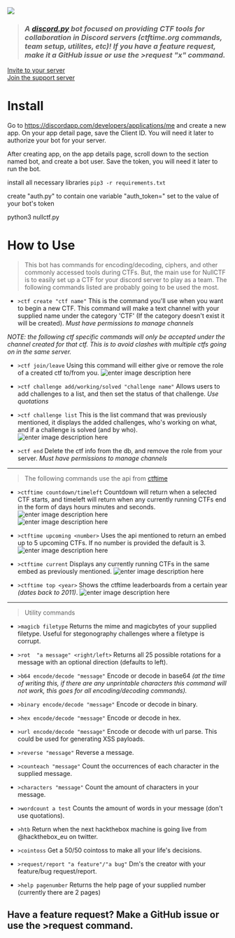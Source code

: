 <img src="https://i.imgur.com/mZ2bVY4.png"/>

>### *A [discord.py](http://discordpy.readthedocs.io/en/latest/) bot focused on providing CTF tools for collaboration in Discord servers (ctftime.org commands, team setup, utilites, etc)!  If you have a feature request, make it a GitHub issue or use the >request "x" command.*

[Invite to your server](https://discordapp.com/oauth2/authorize?client_id=455502163452362753&scope=bot&permissions=268545136)
\
[Join the support server](https://discord.gg/yf8E2s8)


# Install

Go to https://discordapp.com/developers/applications/me and create a new app. On your app detail page, save the Client ID. You will need it later to authorize your bot for your server.

After creating app, on the app details page, scroll down to the section named bot, and create a bot user. Save the token, you will need it later to run the bot.

install all necessary libraries `pip3 -r requirements.txt`

create "auth.py" to contain one variable "auth_token=" set to the value of your bot's token

python3 nullctf.py

#  How to Use
>This bot has commands for encoding/decoding, ciphers, and other commonly accessed tools during CTFs.  But, the main use for NullCTF is to easily set up a CTF for your discord server to play as a team.  The following commands listed are probably going to be used the most.

* `>ctf create "ctf name"`  This is the command you'll use when you want to begin a new CTF.  This command will make a text channel with your supplied name under the category 'CTF' (If the category doesn't exist it will be created).  *Must have permissions to manage channels*

*NOTE: the following ctf specific commands will only be accepted under the channel created for that ctf.  This is to avoid clashes with multiple ctfs going on in the same server.*

 * `>ctf join/leave` Using this command will either give or remove the role of a created ctf to/from you.
 ![enter image description here](https://i.imgur.com/4QPUgvM.png)
 
 * `>ctf challenge add/working/solved "challenge name"` Allows users to add challenges to a list, and then set the status of that challenge. *Use quotations*
 
 * `>ctf challenge list` This is the list command that was previously mentioned, it displays the added challenges, who's working on what, and if a challenge is solved (and by who).
 ![enter image description here](https://i.imgur.com/KH5dYZr.png)

 * `>ctf end` Delete the ctf info from the db, and remove the role from your server.  *Must have permissions to manage channels*

---
>The following commands use the api from [ctftime](https://ctftime.org/api)

 * `>ctftime countdown/timeleft` Countdown will return when a selected CTF starts, and timeleft will return when any currently running CTFs end in the form of days hours minutes and seconds.
 ![enter image description here](https://i.imgur.com/LFSTr33.png)  
 ![enter image description here](https://i.imgur.com/AkBfp6E.png)

* `>ctftime upcoming <number>` Uses the api mentioned to return an embed up to 5 upcoming CTFs.  If no number is provided the default is 3.
![enter image description here](https://i.imgur.com/UpouneO.png)

* `>ctftime current` Displays any currently running CTFs in the same embed as previously mentioned.
![enter image description here](https://i.imgur.com/RCh3xg6.png)

* `>ctftime top <year>`  Shows the ctftime leaderboards from a certain year *(dates back to 2011)*.
![enter image description here](https://i.imgur.com/2npW7gM.png)
---
>Utility commands
* `>magicb filetype` Returns the mime and magicbytes of your supplied filetype. Useful for stegonography challenges where a filetype is corrupt.

* `>rot  "a message" <right/left>` Returns all 25 possible rotations for a message with an optional direction (defaults to left).

* `>b64 encode/decode "message"`  Encode or decode in base64 *(at the time of writing this, if there are any unprintable characters this command will not work, this goes for all encoding/decoding commands).*

* `>binary encode/decode "message"` Encode or decode in binary.

* `>hex encode/decode "message"` Encode or decode in hex.

* `>url encode/decode "message"` Encode or decode with url parse.  This could be used for generating XSS payloads.

* `>reverse "message"` Reverse a message.

* `>counteach "message"` Count the occurrences of each character in the supplied message.

* `>characters "message"` Count the amount of characters in your message.

* `>wordcount a test` Counts the amount of words in  your message (don't use quotations).

* `>htb` Return when the next hackthebox machine is going live from @hackthebox_eu on twitter.

* `>cointoss` Get a 50/50 cointoss to make all your life's decisions.

* `>request/report "a feature"/"a bug"` Dm's the creator with your feature/bug  request/report.

* `>help pagenumber` Returns the help page of your supplied number (currently there are 2 pages)

## Have a feature request?  Make a GitHub issue or use the >request command.


